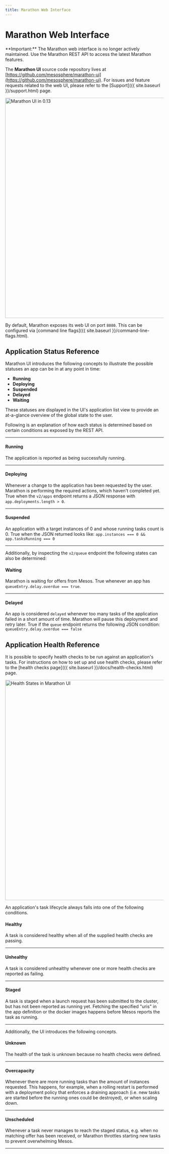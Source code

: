 ```yaml
---
title: Marathon Web Interface
---
```


# Marathon Web Interface

<div class="alert alert-danger" role="alert">		
<span class="glyphicon glyphicon-exclamation-sign" aria-hidden="true"></span>
**Important:** The Marathon web interface is no longer actively maintained. Use the Marathon REST API to access the latest Marathon features.
</div>

The **Marathon UI** source code repository lives at [https://github.com/mesosphere/marathon-ui](https://github.com/mesosphere/marathon-ui).
For issues and feature requests related to the web UI, please refer to the [Support]({{ site.baseurl }}/support.html) page.

<img src="{{ site.baseurl }}/img/marathon-ui-0.13.png" width="700" alt="Marathon UI in 0.13">

By default, Marathon exposes its web UI on port `8080`. This can be configured
via [command line flags]({{ site.baseurl }}/command-line-flags.html).

## Application Status Reference
Marathon UI introduces the following concepts to illustrate the possible statuses
an app can be in at any point in time:

- **Running**
- **Deploying**
- **Suspended**
- **Delayed**
- **Waiting**

These statuses are displayed in the UI's application list view to provide an
at-a-glance overview of the global state to the user.

Following is an explanation of how each status is determined based on certain
conditions as exposed by the REST API.

-----------

#### Running
The application is reported as being successfully running.

-----------

#### Deploying
Whenever a change to the application has been requested by the user. Marathon is
performing the required actions, which haven't completed yet.
True when the `v2/apps` endpoint returns a JSON response with
`app.deployments.length > 0`.

-----------

#### Suspended
An application with a target instances of 0 and whose running tasks count is 0.
True when the JSON returned looks like:
`app.instances === 0 && app.tasksRunning === 0`

-----------

Additionally, by inspecting the `v2/queue` endpoint the following states can
also be determined:

#### Waiting
Marathon is waiting for offers from Mesos. True whenever an app has
`queueEntry.delay.overdue === true`.

-----------

#### Delayed
An app is considered `delayed` whenever too many tasks of the application failed
 in a short amount of time. Marathon will pause this deployment and retry later.
True if the `queue` endpoint returns the following JSON condition:
`queueEntry.delay.overdue === false`

## Application Health Reference
It is possible to specify health checks to be run against an application's
tasks. For instructions on how to set up and use health checks, please refer to the
[health checks page]({{ site.baseurl }}/docs/health-checks.html) page.

<img src="{{ site.baseurl }}/img/marathon-ui-health.png" width="700" alt="Health States in Marathon UI">

An application's task lifecycle always falls into one of the following
conditions.

#### Healthy
A task is considered healthy when all of the supplied health checks are
passing.

-----------

#### Unhealthy
A task is considered unhealthy whenever one or more health checks are reported
as failing.

-----------

#### Staged
A task is staged when a launch request has been submitted to the cluster, but
has not been reported as running yet. Fetching the specified "uris" in the app
definition or the docker images happens before Mesos reports the task as
running.

-----------

Additionally, the UI introduces the following concepts.

#### Unknown
The health of the task is unknown because no health checks were defined.

-----------

#### Overcapacity
Whenever there are more running tasks than the amount of instances requested.
This happens, for example, when a rolling restart is performed with a deployment
policy that enforces a draining approach (i.e. new tasks are started before the
running ones could be destroyed), or when scaling down.

-----------

#### Unscheduled
Whenever a task never manages to reach the staged status, e.g. when no
matching offer has been received, or Marathon throttles starting new tasks to
prevent overwhelming Mesos.

-----------
